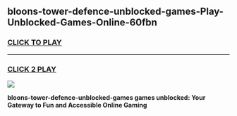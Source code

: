 
## bloons-tower-defence-unblocked-games-Play-Unblocked-Games-Online-60fbn
<h3>
<a href="https://premium76.site?title=bloons-tower-defence-unblocked-games&ref=25A">CLICK TO PLAY</a></h3>
<hr>

<h3>
<a href="https://premium76.site?title=bloons-tower-defence-unblocked-games&ref=25A">CLICK 2 PLAY</a>
  
</h3>

<a href="https://premium76.site?title=bloons-tower-defence-unblocked-games&ref=25A"><img src="https://clearcache.store/games.png"></a>


**bloons-tower-defence-unblocked-games games unblocked: Your Gateway to Fun and Accessible Online Gaming**

